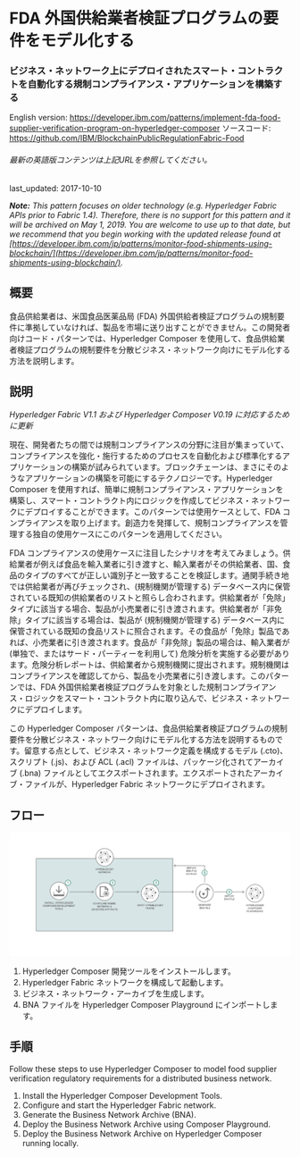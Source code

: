 # FDA 外国供給業者検証プログラムの要件をモデル化する

### ビジネス・ネットワーク上にデプロイされたスマート・コントラクトを自動化する規制コンプライアンス・アプリケーションを構築する

English version: https://developer.ibm.com/patterns/implement-fda-food-supplier-verification-program-on-hyperledger-composer
  ソースコード: https://github.com/IBM/BlockchainPublicRegulationFabric-Food

###### 最新の英語版コンテンツは上記URLを参照してください。
last_updated: 2017-10-10

 
_**Note:** This pattern focuses on older technology (e.g. Hyperledger Fabric APIs prior to Fabric 1.4). Therefore, there is no support for this pattern and it will be archived on May 1, 2019. You are welcome to use up to that date, but we recommend that you begin working with the updated release found at [https://developer.ibm.com/jp/patterns/monitor-food-shipments-using-blockchain/](https://developer.ibm.com/jp/patterns/monitor-food-shipments-using-blockchain/)._

## 概要

食品供給業者は、米国食品医薬品局 (FDA) 外国供給者検証プログラムの規制要件に準拠していなければ、製品を市場に送り出すことができません。この開発者向けコード・パターンでは、Hyperledger Composer を使用して、食品供給業者検証プログラムの規制要件を分散ビジネス・ネットワーク向けにモデル化する方法を説明します。

## 説明

*Hyperledger Fabric V1.1 および Hyperledger Composer V0.19 に対応するために更新*

現在、開発者たちの間では規制コンプライアンスの分野に注目が集まっていて、コンプライアンスを強化・施行するためのプロセスを自動化および標準化するアプリケーションの構築が試みられています。ブロックチェーンは、まさにそのようなアプリケーションの構築を可能にするテクノロジーです。Hyperledger Composer を使用すれば、簡単に規制コンプライアンス・アプリケーションを構築し、スマート・コントラクト内にロジックを作成してビジネス・ネットワークにデプロイすることができます。このパターンでは使用ケースとして、FDA コンプライアンスを取り上げます。創造力を発揮して、規制コンプライアンスを管理する独自の使用ケースにこのパターンを適用してください。

FDA コンプライアンスの使用ケースに注目したシナリオを考えてみましょう。供給業者が例えば食品を輸入業者に引き渡すと、輸入業者がその供給業者、国、食品のタイプのすべてが正しい識別子と一致することを検証します。通関手続き地では供給業者が再びチェックされ、(規制機関が管理する) データベース内に保管されている既知の供給業者のリストと照らし合わされます。供給業者が「免除」タイプに該当する場合、製品が小売業者に引き渡されます。供給業者が「非免除」タイプに該当する場合は、製品が (規制機関が管理する) データベース内に保管されている既知の食品リストに照合されます。その食品が「免除」製品であれば、小売業者に引き渡されます。食品が「非免除」製品の場合は、輸入業者が (単独で、またはサード・パーティーを利用して) 危険分析を実施する必要があります。危険分析レポートは、供給業者から規制機関に提出されます。規制機関はコンプライアンスを確認してから、製品を小売業者に引き渡します。このパターンでは、FDA 外国供給業者検証プログラムを対象とした規制コンプライアンス・ロジックをスマート・コントラクト内に取り込んで、ビジネス・ネットワークにデプロイします。

この Hyperledger Composer パターンは、食品供給業者検証プログラムの規制要件を分散ビジネス・ネットワーク向けにモデル化する方法を説明するものです。留意する点として、ビジネス・ネットワーク定義を構成するモデル (.cto)、スクリプト (.js)、および ACL (.acl) ファイルは、パッケージ化されてアーカイブ (.bna) ファイルとしてエクスポートされます。エクスポートされたアーカイブ・ファイルが、Hyperledger Fabric ネットワークにデプロイされます。

## フロー

![フロー](./images/food-regulation-arch.png)

1. Hyperledger Composer 開発ツールをインストールします。
1. Hyperledger Fabric ネットワークを構成して起動します。
1. ビジネス・ネットワーク・アーカイブを生成します。
1. BNA ファイルを Hyperledger Composer Playground にインポートします。

## 手順

Follow these steps to use Hyperledger Composer to model food supplier verification regulatory requirements for a distributed business network.

1. Install the Hyperledger Composer Development Tools.
2. Configure and start the Hyperledger Fabric network.
3. Generate the Business Network Archive (BNA).
4. Deploy the Business Network Archive using Composer Playground.
5. Deploy the Business Network Archive on Hyperledger Composer running locally.
